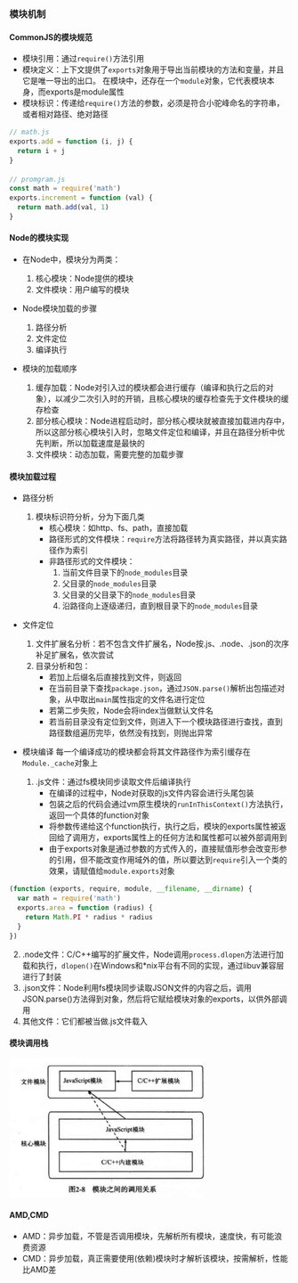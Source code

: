 ### 模块机制

#### CommonJS的模块规范
- 模块引用：通过`require()`方法引用
- 模块定义：上下文提供了`exports`对象用于导出当前模块的方法和变量，并且它是唯一导出的出口。
   在模块中，还存在一个`module`对象，它代表模块本身，而exports是module属性
- 模块标识：传递给`require()`方法的参数，必须是符合小驼峰命名的字符串，或者相对路径、绝对路径
``` javascript
// math.js
exports.add = function (i, j) {
  return i + j
}

// promgram.js
const math = require('math')
exports.increment = function (val) {
  return math.add(val, 1)
} 
```
   
#### Node的模块实现
- 在Node中，模块分为两类：
   1. 核心模块：Node提供的模块
   2. 文件模块：用户编写的模块

- Node模块加载的步骤
   1. 路径分析
   2. 文件定位
   3. 编译执行

- 模块的加载顺序
   1. 缓存加载：Node对引入过的模块都会进行缓存（编译和执行之后的对象），以减少二次引入时的开销，且核心模块的缓存检查先于文件模块的缓存检查
   2. 部分核心模块：Node进程启动时，部分核心模块就被直接加载进内存中，所以这部分核心模块引入时，忽略文件定位和编译，并且在路径分析中优先判断，所以加载速度是最快的
   3. 文件模块：动态加载，需要完整的加载步骤

#### 模块加载过程
- 路径分析
   1. 模块标识符分析，分为下面几类
      - 核心模块：如http、fs、path，直接加载
      - 路径形式的文件模块：`require`方法将路径转为真实路径，并以真实路径作为索引
      - 非路径形式的文件模块：
         1. 当前文件目录下的`node_modules`目录
         2. 父目录的`node_modules`目录
         3. 父目录的父目录下的`node_modules`目录
         4. 沿路径向上逐级递归，直到根目录下的`node_modules`目录

- 文件定位
   1. 文件扩展名分析：若不包含文件扩展名，Node按.js、.node、.json的次序补足扩展名，依次尝试
   2. 目录分析和包：
      - 若加上后缀名后直接找到文件，则返回
      - 在当前目录下查找`package.json`，通过`JSON.parse()`解析出包描述对象，从中取出`main`属性指定的文件名进行定位
      - 若第二步失败，Node会将index当做默认文件名
      - 若当前目录没有定位到文件，则进入下一个模块路径进行查找，直到路径数组遍历完毕，依然没有找到，则抛出异常

- 模块编译
   每一个编译成功的模块都会将其文件路径作为索引缓存在`Module._cache`对象上
   1. .js文件：通过fs模块同步读取文件后编译执行
      - 在编译的过程中，Node对获取的js文件内容会进行头尾包装
      - 包装之后的代码会通过vm原生模块的`runInThisContext()`方法执行，返回一个具体的function对象
      - 将参数传递给这个function执行，执行之后，模块的exports属性被返回给了调用方，exports属性上的任何方法和属性都可以被外部调用到
      - 由于exports对象是通过参数的方式传入的，直接赋值形参会改变形参的引用，但不能改变作用域外的值，所以要达到`require`引入一个类的效果，请赋值给`module.exports`对象

      
```javascript
(function (exports, require, module, __filename, __dirname) {
  var math = require('math')
  exports.area = function (radius) {
    return Math.PI * radius * radius
  }
})
```
   2. .node文件：C/C++编写的扩展文件，Node调用`process.dlopen`方法进行加载和执行，`dlopen()`在Windows和*nix平台有不同的实现，通过libuv兼容层进行了封装
   3. .json文件：Node利用fs模块同步读取JSON文件的内容之后，调用JSON.parse()方法得到对象，然后将它赋给模块对象的exports，以供外部调用
   4. 其他文件：它们都被当做.js文件载入

#### 模块调用栈
<img src="./assets/2/调用栈.png" width="350" height="250" />

#### AMD,CMD
- AMD：异步加载，不管是否调用模块，先解析所有模块，速度快，有可能浪费资源
- CMD：异步加载，真正需要使用(依赖)模块时才解析该模块，按需解析，性能比AMD差


   
   